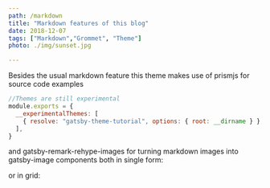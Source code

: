 ```yaml
---
path: /markdown
title: "Markdown features of this blog"
date: 2018-12-07
tags: ["Markdown","Grommet", "Theme"]
photo: ./img/sunset.jpg

---
```


Besides the usual markdown feature this theme makes use of prismjs for source code
examples

```js
//Themes are still experimental
module.exports = {
  __experimentalThemes: [
    { resolve: "gatsby-theme-tutorial", options: { root: __dirname } },
  ],
}
```

and gatsby-remark-rehype-images for turning markdown images into gatsby-image components both in single form:

<rehype-image src="./img/fiji.jpg"></rehype-image>

or in grid:

<grid>
<rehype-image src="./img/fiji.jpg"></rehype-image>
<rehype-image src="./img/sunset.jpg"></rehype-image>
</grid>
